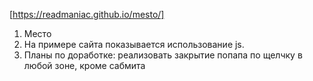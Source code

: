 [https://readmaniac.github.io/mesto/]
1. Место
2. На примере сайта показывается использование js.
3. Планы по доработке: реализовать закрытие попапа по щелчку в любой зоне, кроме сабмита